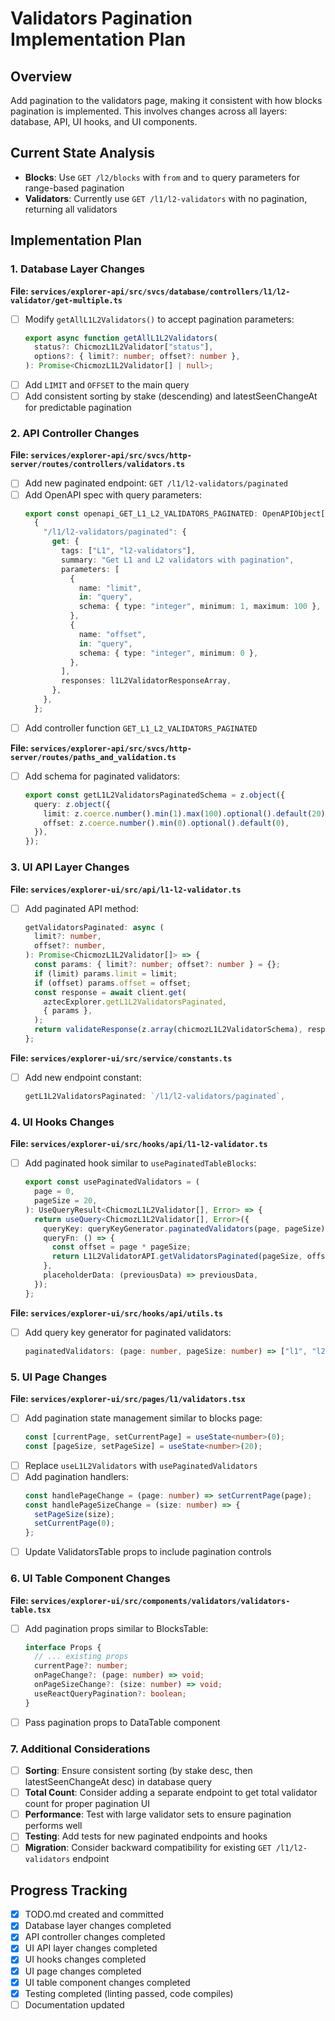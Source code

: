 # Validators Pagination Implementation Plan

## Overview

Add pagination to the validators page, making it consistent with how blocks pagination is implemented. This involves changes across all layers: database, API, UI hooks, and UI components.

## Current State Analysis

- **Blocks**: Use `GET /l2/blocks` with `from` and `to` query parameters for range-based pagination
- **Validators**: Currently use `GET /l1/l2-validators` with no pagination, returning all validators

## Implementation Plan

### 1. Database Layer Changes

**File: `services/explorer-api/src/svcs/database/controllers/l1/l2-validator/get-multiple.ts`**

- [ ] Modify `getAllL1L2Validators()` to accept pagination parameters:
  ```typescript
  export async function getAllL1L2Validators(
    status?: ChicmozL1L2Validator["status"],
    options?: { limit?: number; offset?: number },
  ): Promise<ChicmozL1L2Validator[] | null>;
  ```
- [ ] Add `LIMIT` and `OFFSET` to the main query
- [ ] Add consistent sorting by stake (descending) and latestSeenChangeAt for predictable pagination

### 2. API Controller Changes

**File: `services/explorer-api/src/svcs/http-server/routes/controllers/validators.ts`**

- [ ] Add new paginated endpoint: `GET /l1/l2-validators/paginated`
- [ ] Add OpenAPI spec with query parameters:
  ```typescript
  export const openapi_GET_L1_L2_VALIDATORS_PAGINATED: OpenAPIObject["paths"] =
    {
      "/l1/l2-validators/paginated": {
        get: {
          tags: ["L1", "l2-validators"],
          summary: "Get L1 and L2 validators with pagination",
          parameters: [
            {
              name: "limit",
              in: "query",
              schema: { type: "integer", minimum: 1, maximum: 100 },
            },
            {
              name: "offset",
              in: "query",
              schema: { type: "integer", minimum: 0 },
            },
          ],
          responses: l1L2ValidatorResponseArray,
        },
      },
    };
  ```
- [ ] Add controller function `GET_L1_L2_VALIDATORS_PAGINATED`

**File: `services/explorer-api/src/svcs/http-server/routes/paths_and_validation.ts`**

- [ ] Add schema for paginated validators:
  ```typescript
  export const getL1L2ValidatorsPaginatedSchema = z.object({
    query: z.object({
      limit: z.coerce.number().min(1).max(100).optional().default(20),
      offset: z.coerce.number().min(0).optional().default(0),
    }),
  });
  ```

### 3. UI API Layer Changes

**File: `services/explorer-ui/src/api/l1-l2-validator.ts`**

- [ ] Add paginated API method:
  ```typescript
  getValidatorsPaginated: async (
    limit?: number,
    offset?: number,
  ): Promise<ChicmozL1L2Validator[]> => {
    const params: { limit?: number; offset?: number } = {};
    if (limit) params.limit = limit;
    if (offset) params.offset = offset;
    const response = await client.get(
      aztecExplorer.getL1L2ValidatorsPaginated,
      { params },
    );
    return validateResponse(z.array(chicmozL1L2ValidatorSchema), response.data);
  };
  ```

**File: `services/explorer-ui/src/service/constants.ts`**

- [ ] Add new endpoint constant:
  ```typescript
  getL1L2ValidatorsPaginated: `/l1/l2-validators/paginated`,
  ```

### 4. UI Hooks Changes

**File: `services/explorer-ui/src/hooks/api/l1-l2-validator.ts`**

- [ ] Add paginated hook similar to `usePaginatedTableBlocks`:
  ```typescript
  export const usePaginatedValidators = (
    page = 0,
    pageSize = 20,
  ): UseQueryResult<ChicmozL1L2Validator[], Error> => {
    return useQuery<ChicmozL1L2Validator[], Error>({
      queryKey: queryKeyGenerator.paginatedValidators(page, pageSize),
      queryFn: () => {
        const offset = page * pageSize;
        return L1L2ValidatorAPI.getValidatorsPaginated(pageSize, offset);
      },
      placeholderData: (previousData) => previousData,
    });
  };
  ```

**File: `services/explorer-ui/src/hooks/api/utils.ts`**

- [ ] Add query key generator for paginated validators:
  ```typescript
  paginatedValidators: (page: number, pageSize: number) => ["l1", "l2-validators", "paginated", page, pageSize],
  ```

### 5. UI Page Changes

**File: `services/explorer-ui/src/pages/l1/validators.tsx`**

- [ ] Add pagination state management similar to blocks page:
  ```typescript
  const [currentPage, setCurrentPage] = useState<number>(0);
  const [pageSize, setPageSize] = useState<number>(20);
  ```
- [ ] Replace `useL1L2Validators` with `usePaginatedValidators`
- [ ] Add pagination handlers:
  ```typescript
  const handlePageChange = (page: number) => setCurrentPage(page);
  const handlePageSizeChange = (size: number) => {
    setPageSize(size);
    setCurrentPage(0);
  };
  ```
- [ ] Update ValidatorsTable props to include pagination controls

### 6. UI Table Component Changes

**File: `services/explorer-ui/src/components/validators/validators-table.tsx`**

- [ ] Add pagination props similar to BlocksTable:
  ```typescript
  interface Props {
    // ... existing props
    currentPage?: number;
    onPageChange?: (page: number) => void;
    onPageSizeChange?: (size: number) => void;
    useReactQueryPagination?: boolean;
  }
  ```
- [ ] Pass pagination props to DataTable component

### 7. Additional Considerations

- [ ] **Sorting**: Ensure consistent sorting (by stake desc, then latestSeenChangeAt desc) in database query
- [ ] **Total Count**: Consider adding a separate endpoint to get total validator count for proper pagination UI
- [ ] **Performance**: Test with large validator sets to ensure pagination performs well
- [ ] **Testing**: Add tests for new paginated endpoints and hooks
- [ ] **Migration**: Consider backward compatibility for existing `GET /l1/l2-validators` endpoint

## Progress Tracking

- [x] TODO.md created and committed
- [x] Database layer changes completed
- [x] API controller changes completed
- [x] UI API layer changes completed
- [x] UI hooks changes completed
- [x] UI page changes completed
- [x] UI table component changes completed
- [x] Testing completed (linting passed, code compiles)
- [ ] Documentation updated
